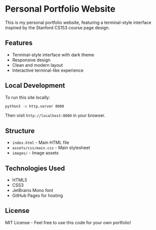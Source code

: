 # Personal Portfolio Website

This is my personal portfolio website, featuring a terminal-style interface inspired by the Stanford CS153 course page design.

## Features

- Terminal-style interface with dark theme
- Responsive design
- Clean and modern layout
- Interactive terminal-like experience

## Local Development

To run this site locally:

```bash
python3 -m http.server 8000
```

Then visit `http://localhost:8000` in your browser.

## Structure

- `index.html` - Main HTML file
- `assets/css/main.css` - Main stylesheet
- `images/` - Image assets

## Technologies Used

- HTML5
- CSS3
- JetBrains Mono font
- GitHub Pages for hosting

## License

MIT License - Feel free to use this code for your own portfolio! 